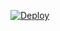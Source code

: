 ﻿[![Deploy](https://www.herokucdn.com/deploy/button.png)](https://dashboard.heroku.com/new?template=https://github.com/cdrtyu/nhjiytre) 

